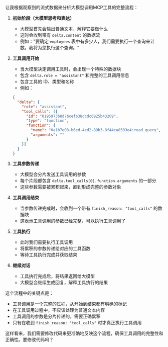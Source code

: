 让我根据观察到的流式数据来分析大模型调用MCP工具的完整流程：

1. **初始阶段（大模型思考和表达）**
   - 大模型首先会输出普通文本，解释它要做什么
   - 这时会收到带有 `delta.content` 的数据流
   - 例如："要确定 `employees` 表中有多少人，我们需要执行一个查询来计数。我将为您执行这个查询。"

2. **工具调用开始**
   - 当大模型决定调用工具时，会出现一个特殊的数据块
   - 包含 `delta.role = "assistant"` 和完整的工具调用信息
   - 包含工具的 ID、类型和名称
   - 例如：
   ```json
   {
     "delta": {
       "role": "assistant",
       "tool_calls": [{
         "id": "0195973b8d7bcefb38dcdc6925b43209",
         "type": "function",
         "function": {
           "name": "0a1b7e03-b6ed-4ed2-89b3-8f44ca8503e4:read_query",
           "arguments": ""
         }
       }]
     }
   }
   ```

3. **工具参数传递**
   - 大模型会分片发送工具调用的参数
   - 每个片段都包含 `delta.tool_calls[0].function.arguments` 的一部分
   - 这些参数需要被累积起来，直到形成完整的参数对象

4. **工具调用结束**
   - 当参数传递完成时，会收到一个带有 `finish_reason: "tool_calls"` 的数据块
   - 这表示工具调用的参数已经完整，可以执行工具调用了

5. **工具执行**
   - 此时我们需要执行工具调用
   - 将累积的参数传递给对应的工具函数
   - 等待工具执行完成并获取结果

6. **继续对话**
   - 工具执行完成后，将结果返回给大模型
   - 大模型会继续生成回复，解释工具执行的结果

这个流程中的关键点是：
- 工具调用是一个完整的过程，从开始到结束都有明确的标记
- 在工具调用过程中，不应该处理为普通文本内容
- 工具调用的参数是分片传递的，需要正确累积
- 只有在收到 `finish_reason: "tool_calls"` 时才真正执行工具调用

这样看来，我们需要修改代码来更准确地反映这个流程，确保工具调用的完整性和正确性。要修改代码吗？
